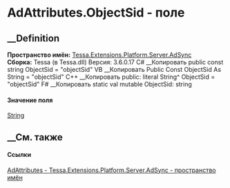 # AdAttributes.ObjectSid - поле
##  __Definition
 **Пространство имён:**
[Tessa.Extensions.Platform.Server.AdSync](N_Tessa_Extensions_Platform_Server_AdSync.htm)  
 **Сборка:** Tessa (в Tessa.dll) Версия: 3.6.0.17
C# __Копировать
     public const string ObjectSid = "objectSid"
VB __Копировать
     Public Const ObjectSid As String = "objectSid"
C++ __Копировать
     public:
    literal String^ ObjectSid = "objectSid"
F# __Копировать
     static val mutable ObjectSid: string
#### Значение поля
[String](https://learn.microsoft.com/dotnet/api/system.string)
##  __См. также
#### Ссылки
[AdAttributes - ](T_Tessa_Extensions_Platform_Server_AdSync_AdAttributes.htm)
[Tessa.Extensions.Platform.Server.AdSync - пространство
имён](N_Tessa_Extensions_Platform_Server_AdSync.htm)
